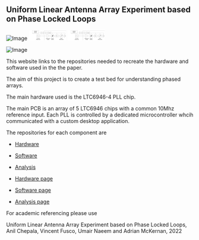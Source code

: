## Uniform Linear Antenna Array Experiment based on Phase Locked Loops

![Image](https://github.com/adrian-mckernan/adrian-mckernan.github.io/images/PLL_Block_diagram.png)
<img src="images/PLL_Block_diagram.png" width="100" >
<img src="/images/PLL_Block_diagram.png" alt="PLL block diagram" width="100"/>

![Image]()

This website links to the repositories needed to recreate the hardware and software used in the the paper. 

The aim of this project is to create a test bed for understanding phased arrays. 

The main hardware used is the LTC6946-4 PLL chip. 

The main PCB is an array of 5 LTC6946 chips with a common 10Mhz reference input. Each PLL is controlled by a dedicated microcontroller whcih communicated with a custom desktop application.

The repositories for each component are 

- [Hardware](https://github.com/adrian-mckernan/Hardware)
- [Software](https://github.com/adrian-mckernan/Software)
- [Analysis](https://github.com/adrian-mckernan/Analysis)


- [Hardware page](./Hardware.html)
- [Software page](./Software.html)
- [Analysis page](./Analysis.html)

For academic referencing please use

Uniform Linear Antenna Array Experiment based on Phase Locked Loops, Anil Chepala, Vincent Fusco, Umair Naeem and Adrian McKernan, 2022 
